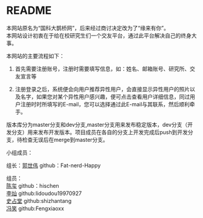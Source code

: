 # README
本网站原名为“国科大鹊桥网”，后来经过商讨决定改为了“缘来有你”。  
本网站设计初衷在于给在校研究生们一个交友平台，通过此平台解决自己的终身大事。  

本网站的主要流程如下：  
1. 首先需要注册账号，注册时需要填写信息，如：姓名、邮箱账号、研究所、交友宣言等  

2. 注册登录之后，系统便会向用户推荐异性用户，会直接显示异性用户的照片以及名字，如果您对某个异性用户感兴趣，便可点击查看用户详细信息，同过用户注册时时所填写的E-mail，您可以选择通过此E-mail与其联系，然后顺利牵手。</br>
   
版本库分为master分支和dev分支,master分支用来发布稳定版本，dev分支（开发分支）用来发布开发版本。项目成员在各自的分支上开发完成后push到开发分支，待检查无误后在merge到master分支。  

小组成员：

组长：[郭世伟](https://github.com/Fat-nerd-Happy)    github：Fat-nerd-Happy  

组员：</br>
      [陈玺](https://github.com/hischen)  github：hischen  
      [李灿](https://github.com/hischen) github:lidoudou19970927  
      [史占堂](https://github.com/shizhantang) github:shizhantang  
      [冯笑](https://github.com/Fengxiaoxx)    github:Fengxiaoxx